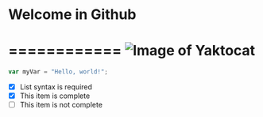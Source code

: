 # Welcome in Github
============
<alt-text>![Image of Yaktocat](https://octodex.github.com/images/yaktocat.png)</alt-text>
============
``` javascript
var myVar = "Hello, world!";
```
- [x] List syntax is required
- [x] This item is complete
- [ ] This item is not complete
